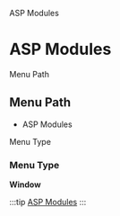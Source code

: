 
ASP Modules
# ASP Modules



Menu Path
## Menu Path



- ASP Modules

Menu Type
### Menu Type

**Window**


:::tip
[ASP Modules](functional-guide/window/window-asp-modules.md)
:::
